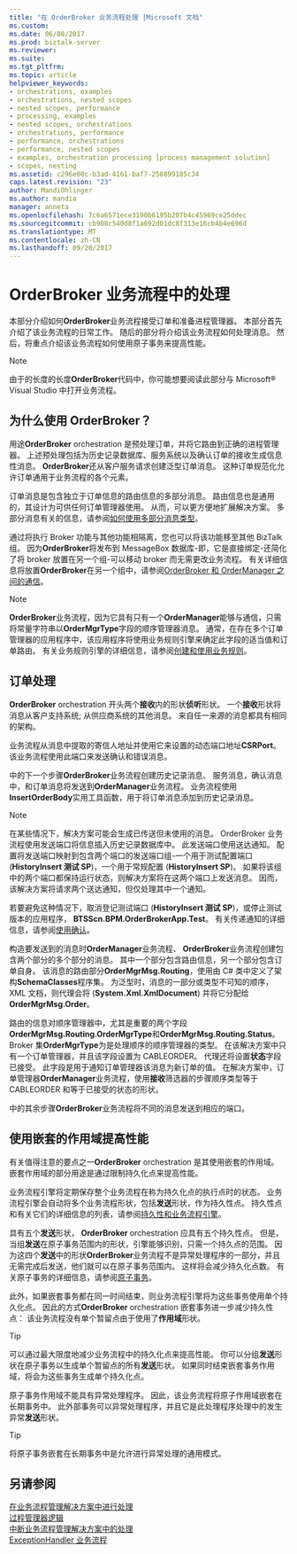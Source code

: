 ```yaml
---
title: "在 OrderBroker 业务流程处理 |Microsoft 文档"
ms.custom: 
ms.date: 06/08/2017
ms.prod: biztalk-server
ms.reviewer: 
ms.suite: 
ms.tgt_pltfrm: 
ms.topic: article
helpviewer_keywords:
- orchestrations, examples
- orchestrations, nested scopes
- nested scopes, performance
- processing, examples
- nested scopes, orchestrations
- orchestrations, performance
- performance, orchestrations
- performance, nested scopes
- examples, orchestration processing [process management solution]
- scopes, nesting
ms.assetid: c296e00c-b3ad-4161-baf7-258899185c34
caps.latest.revision: "23"
author: MandiOhlinger
ms.author: mandia
manager: anneta
ms.openlocfilehash: 7c6a6571ece3190b6195b207b4c45969ce25ddec
ms.sourcegitcommit: cb908c540d8f1a692d01dc8f313e16cb4b4e696d
ms.translationtype: MT
ms.contentlocale: zh-CN
ms.lasthandoff: 09/20/2017
---
```

# <a name="processing-in-the-orderbroker-orchestration"></a>OrderBroker 业务流程中的处理
本部分介绍如何**OrderBroker**业务流程接受订单和准备进程管理器。 本部分首先介绍了该业务流程的日常工作。 随后的部分将介绍该业务流程如何处理消息。 然后，将重点介绍该业务流程如何使用原子事务来提高性能。  
  
> [!NOTE]
>  由于的长度的长度**OrderBroker**代码中，你可能想要阅读此部分与 Microsoft® Visual Studio 中打开业务流程。  
  
## <a name="why-an-order-broker"></a>为什么使用 OrderBroker？  
 用途**OrderBroker** orchestration 是预处理订单，并将它路由到正确的进程管理器。 上述预处理包括为历史记录数据库、服务系统以及确认订单的接收生成信息性消息。 **OrderBroker**还从客户服务请求创建泛型订单消息。 这种订单规范化允许订单通用于业务流程的各个元素。  
  
 订单消息是包含独立于订单信息的路由信息的多部分消息。 路由信息也是通用的，其设计为可供任何订单管理器使用。 从而，可以更方便地扩展解决方案。 多部分消息有关的信息，请参阅[如何使用多部分消息类型](../core/how-to-use-multi-part-message-types.md)。  
  
 通过将执行 Broker 功能与其他功能相隔离，您也可以将该功能移至其他 BizTalk 组。 因为**OrderBroker**将发布到 MessageBox 数据库-即，它是直接绑定-还简化了将 broker 放置在另一个组-可以移动 broker 而无需更改业务流程。 有关详细信息将放置**OrderBroker**在另一个组中，请参阅[OrderBroker 和 OrderManager 之间的通信](../core/communication-between-orderbroker-and-ordermanager.md)。  
  
> [!NOTE]
>  **OrderBroker**业务流程，因为它具有只有一个**OrderManager**能够与通信，只需将常量字符串以**OrderMgrType**字段的顺序管理器消息。 通常，在存在多个订单管理器的应用程序中，该应用程序将使用业务规则引擎来确定此字段的适当值和订单路由。 有关业务规则引擎的详细信息，请参阅[创建和使用业务规则](../core/creating-and-using-business-rules.md)。  
  
## <a name="order-processing"></a>订单处理  
 **OrderBroker** orchestration 开头两个**接收**内的形状**侦听**形状。 一个**接收**形状将消息从客户支持系统; 从供应商系统的其他消息。 来自任一来源的消息都具有相同的架构。  
  
 业务流程从消息中提取的寄信人地址并使用它来设置的动态端口地址**CSRPort**。 该业务流程使用此端口来发送确认和错误消息。  
  
 中的下一个步骤**OrderBroker**业务流程创建历史记录消息、 服务消息，确认消息中，和订单消息将发送到**OrderManager**业务流程。 业务流程使用**InsertOrderBody**实用工具函数，用于将订单消息添加到历史记录消息。  
  
> [!NOTE]
>  在某些情况下，解决方案可能会生成已传送但未使用的消息。 OrderBroker 业务流程使用发送端口将信息插入历史记录数据库中。 此发送端口使用送达通知。 配置将发送端口映射到包含两个端口的发送端口组-一个用于测试配置端口 (**HistoryInsert 测试 SP**)，一个用于常规配置 (**HistoryInsert SP**)。 如果将该组中的两个端口都保持运行状态，则解决方案将在这两个端口上发送消息。 因而，该解决方案将请求两个送达通知，但仅处理其中一个通知。  
>   
>  若要避免这种情况下，取消登记测试端口 (**HistoryInsert 测试 SP**)，或停止测试版本的应用程序， **BTSScn.BPM.OrderBrokerApp.Test**。 有关传递通知的详细信息，请参阅[使用确认](../core/using-acknowledgments.md)。  
  
 构造要发送到的消息时**OrderManager**业务流程、 **OrderBroker**业务流程创建包含两个部分的多个部分的消息。 其中一个部分包含路由信息，另一个部分包含订单自身。 该消息的路由部分**OrderMgrMsg.Routing**，使用由 C# 类中定义了架构**SchemaClasses**程序集。 为泛型时，消息的一部分或类型不可知的顺序，XML 文档，则代理会将 (**System.Xml.XmlDocument**) 并将它分配给**OrderMgrMsg.Order**。  
  
 路由的信息对顺序管理器中，尤其是重要的两个字段**OrderMgrMsg.Routing.OrderMgrType**和**OrderMgrMsg.Routing.Status**。 Broker 集**OrderMgrType**为是处理顺序的顺序管理器的类型。 在该解决方案中只有一个订单管理器，并且该字段设置为 CABLEORDER。 代理还将设置**状态**字段已接受。 此字段是用于通知订单管理器该消息为新订单的值。 在解决方案中，订单管理器**OrderManager**业务流程，使用**接收**筛选器的步骤顺序类型等于 CABLEORDER 和等于已接受的状态的形状。  
  
 中的其余步骤**OrderBroker**业务流程将不同的消息发送到相应的端口。  
  
## <a name="improving-performance-with-nested-scopes"></a>使用嵌套的作用域提高性能  
 有关值得注意的要点之一**OrderBroker** orchestration 是其使用嵌套的作用域。 嵌套作用域的部分用途是通过限制持久化点来提高性能。  
  
 业务流程引擎将定期保存整个业务流程在称为持久化点的执行点时的状态。 业务流程引擎会自动将多个业务流程形状，包括**发送**形状，作为持久性点。 持久性点和有关它们的详细信息的列表，请参阅[持久性和业务流程引擎](../core/persistence-and-the-orchestration-engine.md)。  
  
 具有五个**发送**形状， **OrderBroker** orchestration 应具有五个持久性点。 但是，当组**发送**在原子事务范围内的形状，引擎能够识别，只需一个持久点的范围。 因为这四个**发送**中的形状**OrderBroker**业务流程不是异常处理程序的一部分，并且无需完成后发送，他们就可以在原子事务范围内。 这样将会减少持久化点数。 有关原子事务的详细信息，请参阅[原子事务](../core/atomic-transactions.md)。  
  
 此外，如果嵌套事务都在同一时间结束，则业务流程引擎将为这些事务使用单个持久化点。 因此的方式**OrderBroker** orchestration 嵌套事务进一步减少持久性点： 该业务流程没有单个暂留点由于使用了**作用域**形状。  
  
> [!TIP]
>  可以通过最大限度地减少业务流程中的持久化点来提高性能。 你可以分组**发送**形状在原子事务以生成单个暂留点的所有**发送**形状。 如果同时结束嵌套事务作用域，将会为这些事务生成单个持久化点。  
  
 原子事务作用域不能具有异常处理程序。 因此，该业务流程将原子作用域嵌套在长期事务中。 此外部事务可以异常处理程序，并且它是此处理程序处理中的发生异常**发送**形状。  
  
> [!TIP]
>  将原子事务嵌套在长期事务中是允许进行异常处理的通用模式。  
  
## <a name="see-also"></a>另请参阅  
 [在业务流程管理解决方案中进行处理](../core/processing-in-the-business-process-management-solution.md)   
 [过程管理器逻辑](../core/process-manager-logic.md)   
 [中断业务流程管理解决方案中的处理](../core/interrupt-handling-in-the-business-process-management-solution.md)   
 [ExceptionHandler 业务流程](../core/the-exceptionhandler-orchestration.md)